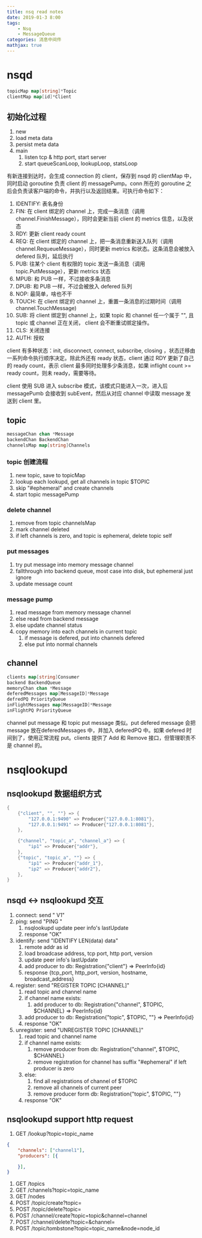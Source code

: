 ```yaml
---
title: nsq read notes
date: 2019-01-3 8:00
tags: 
	- Nsq
    - MessageQueue
categories: 消息中间件
mathjax: true
---
```


# nsqd

```go
topicMap map[string]*Topic
clientMap map[id]*Client
```

## 初始化过程

1. new
2. load meta data
3. persist meta data
4. main
	1. listen tcp & http port, start server
	2. start queueScanLoop, lookupLoop, statsLoop

有新连接到达时，会生成 connection 的 client，保存到 nsqd 的 clientMap 中，同时启动 goroutine 负责 client 的 messagePump。conn 所在的 goroutine 之后会负责读客户端的命令，并执行以及返回结果。可执行命令如下：

1. IDENTIFY: 表名身份
2. FIN: 在 client 绑定的 channel 上，完成一条消息（调用 channel.FinishMessage），同时会更新当前 client 的 metrics 信息，以及状态
3. RDY: 更新 client ready count
4. REQ: 在 client 绑定的 channel 上，把一条消息重新送入队列（调用 channel.RequeueMessage），同时更新 metrics 和状态。这条消息会被放入 defered 队列，延后执行
5. PUB: 往某个 client 有权限的 topic 发送一条消息（调用 topic.PutMessage），更新 metrics 状态
6. MPUB: 和 PUB 一样，不过接收多条消息
7. DPUB: 和 PUB 一样，不过会被放入 defered 队列
8. NOP: 最简单，啥也不干
9. TOUCH: 在 client 绑定的 channel 上，重置一条消息的过期时间（调用 channel.TouchMessage)
10. SUB: 将 client 绑定到 channel 上，如果 topic 和 channel 任一个属于 "", 且 topic 或 channel 正在关闭， client 会不断重试绑定操作。
11. CLS: 关闭连接
12. AUTH: 授权

client 有多种状态：init, disconnect, connect, subscribe, closing ，状态迁移由一系列命令执行顺序决定。除此外还有 ready 状态，client 通过 RDY 更新了自己的 ready count，表示 client 最多同时处理多少条消息，如果 inflight count >= ready count，则未 ready，需要等待。

client 使用 SUB 进入 subscribe 模式，该模式只能进入一次，进入后 messagePumb 会接收到 subEvent，然后从对应 channel 中读取 message 发送到 client 里。

## topic

```go
messageChan chan *Message
backendChan BackendChan
channelsMap map[string]Channels
```

### topic 创建流程

1. new topic, save to topicMap
2. lookup each lookupd, get all channels in topic $TOPIC
3. skip "#ephemeral" and create channels
4. start topic messagePump

### delete channel

1. remove from topic channelsMap
2. mark channel deleted
3. if left channels is zero, and topic is ephemeral, delete topic self

### put messages

1. try put message into memory message channel
2. fallthrough into backend queue, most case into disk, but ephemeral just ignore
3. update message count

### message pump

1. read message from memory message channel
2. else read from backend message
3. else update channel status
4. copy memory into each channels in current topic
	1. if message is defered, put into channels defered
	2. else put into normal channels

## channel

```go
clients map[string]Consumer
backend BackendQueue
memoryChan chan *Message
deferedMessages map[MessageID]*Message
defredPQ PriorityQueue
inFlightMessages map[MessageID]*Message
inFlightPQ PriorityQueue
```

channel put message 和 topic put message 类似。put defered message 会把 message 放在deferedMessages 中，并加入 deferedPQ 中。如果 defered 时间到了，使用正常流程 put。clients 提供了 Add 和 Remove 接口，但管理职责不是 channel 的。

# nsqlookupd

## nsqlookupd 数据组织方式

```go
{
	{"client", "", ""} => {
		"127.0.0.1:9490" => Producer{"127.0.0.1:8081"},
		"127.0.0.1:9491" => Producer{"127.0.0.1:8081"},
	},

	{"channel", "topic_a", "channel_a"} => {
		"ip1" => Producer{"addr"},
	},
	{"topic", "topic_a", ""} => {
		"ip1" => Producer{"addr_1"},
		"ip2" => Producer{"addr2"},
	},
}
```

## nsqd <-> nsqlookupd 交互

1. connect: send "  V1"
2. ping: send "PING "
	1. nsqlookupd update peer info's lastUpdate
	2. response "OK"
3. identify: send "IDENTIFY LEN(data) data"
	1. remote addr as id
	2. load broadcase address, tcp port, http port, version
	3. update peer info's lastUpdate
	4. add producer to db: Registration{"client"} => PeerInfo{id}
	5. response {tcp_port, http_port, version, hostname, broadcast_address}
4. register: send "REGISTER TOPIC [CHANNEL]"
	1. read topic and channel name
	2. if channel name exists:
		1. add producer to db: Registration{"channel", $TOPIC, $CHANNEL} => PeerInfo{id}
	3. add producer to db: Registration{"topic", $TOPIC, ""} => PeerInfo{id}
	4. response "OK"
5. unregister: send "UNREGISTER TOPIC [CHANNEL]"
	1. read topic and channel name
	2. if channel name exists:
		1. remove producer from db: Registration{"channel", $TOPIC, $CHANNEL}
		2. remove registration for channel has suffix "#ephemeral" if left producer is zero
	3. else:
		1. find all registrations of channel of $TOPIC
		2. remove all channels of current peer
		3. remove producer form db: Registration{"topic", $TOPIC, ""}
	4. response "OK"

## nsqlookupd support http request

1. GET /lookup?topic=topic_name
```json
{
	"channels": ["channel1"],
	"producers": [{

	}],
}
```
1. GET /topics
2. GET /channels?topic=topic_name
3. GET /nodes
4. POST /topic/create?topic=
5. POST /topic/delete?topic=
6. POST /channel/create?topic=topic&channel=channel
7. POST /channel/delete?topic=&channel=
8. POST /topic/tombstone?topic=topic_name&node=node_id
